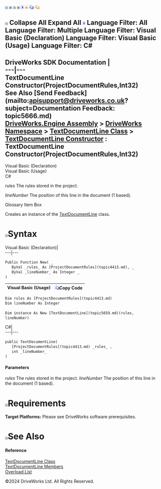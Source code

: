 ![](dotnetimages/collapse.gif) ![](dotnetimages/expand.gif) ![](dotnetimages/collapse.gif) ![](dotnetimages/expand.gif) ![](dotnetimages/drpdown.gif) ![](dotnetimages/drpdown_orange.gif) ![](dotnetimages/copycode.gif) ![](dotnetimages/copycodeHighlight.gif)

![](dotnetimages/collapse.gif) Collapse All Expand All ![](dotnetimages/drpdown.gif) Language Filter: All  Language Filter: Multiple  Language Filter: Visual Basic (Declaration) Language Filter: Visual Basic (Usage) Language Filter: C#  
---  
DriveWorks SDK Documentation  |   
---|---  
TextDocumentLine Constructor(ProjectDocumentRules,Int32)   
See Also [Send Feedback](mailto:apisupport@driveworks.co.uk?subject=Documentation Feedback: topic5666.md)  
[DriveWorks.Engine Assembly](topic2156.md) > [DriveWorks Namespace](topic2159.md) > [TextDocumentLine Class](topic5659.md) > [TextDocumentLine Constructor](topic5665.md) : TextDocumentLine Constructor(ProjectDocumentRules,Int32)  
---  
  
Visual Basic (Declaration)    
Visual Basic (Usage)    
C# 

_rules_
    The rules stored in the project.

_lineNumber_
    The position of this line in the document (1 based).

Glossary Item Box

Creates an instance of the [TextDocumentLine](topic5659.md) class. 

# ![](dotnetimages/collapse.gif)Syntax

Visual Basic (Declaration)|   
---|---  
      
    
    Public Function New( _
       ByVal _rules_ As [ProjectDocumentRules](topic4413.md), _
       ByVal _lineNumber_ As Integer _
    )  
  
Visual Basic (Usage)| ![](dotnetimages/copycode.gif)Copy Code  
---|---  
      
    
    Dim rules As [ProjectDocumentRules](topic4413.md)
    Dim lineNumber As Integer
     
    Dim instance As New [TextDocumentLine](topic5659.md)(rules, lineNumber)  
  
C#|   
---|---  
      
    
    public TextDocumentLine( 
       [ProjectDocumentRules](topic4413.md) _rules_ ,
       int _lineNumber_
    )  
  
#### Parameters

 _rules_
    The rules stored in the project.
_lineNumber_
    The position of this line in the document (1 based).

# ![](dotnetimages/collapse.gif)Requirements

**Target Platforms:** Please see DriveWorks software prerequisites.

# ![](dotnetimages/collapse.gif)See Also

#### Reference

[TextDocumentLine Class](topic5659.md)   
[TextDocumentLine Members](topic5660.md)   
[Overload List](topic5665.md)

©2024 DriveWorks Ltd. All Rights Reserved.
